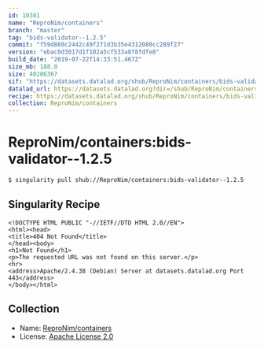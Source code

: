 ```yaml
---
id: 10301
name: "ReproNim/containers"
branch: "master"
tag: "bids-validator--1.2.5"
commit: "f59d860c2442c49f271d3b35e4312080cc289f27"
version: "ebac0d3017d1f102a5cf533a8f8fdfe8"
build_date: "2019-07-22T14:33:51.467Z"
size_mb: 188.0
size: 40206367
sif: "https://datasets.datalad.org/shub/ReproNim/containers/bids-validator--1.2.5/2019-07-22-f59d860c-ebac0d30/ebac0d3017d1f102a5cf533a8f8fdfe8.sif"
datalad_url: https://datasets.datalad.org?dir=/shub/ReproNim/containers/bids-validator--1.2.5/2019-07-22-f59d860c-ebac0d30/
recipe: https://datasets.datalad.org/shub/ReproNim/containers/bids-validator--1.2.5/2019-07-22-f59d860c-ebac0d30/Singularity
collection: ReproNim/containers
---
```


# ReproNim/containers:bids-validator--1.2.5

```bash
$ singularity pull shub://ReproNim/containers:bids-validator--1.2.5
```

## Singularity Recipe

```singularity
<!DOCTYPE HTML PUBLIC "-//IETF//DTD HTML 2.0//EN">
<html><head>
<title>404 Not Found</title>
</head><body>
<h1>Not Found</h1>
<p>The requested URL was not found on this server.</p>
<hr>
<address>Apache/2.4.38 (Debian) Server at datasets.datalad.org Port 443</address>
</body></html>
```

## Collection

 - Name: [ReproNim/containers](https://github.com/ReproNim/containers)
 - License: [Apache License 2.0](https://api.github.com/licenses/apache-2.0)


